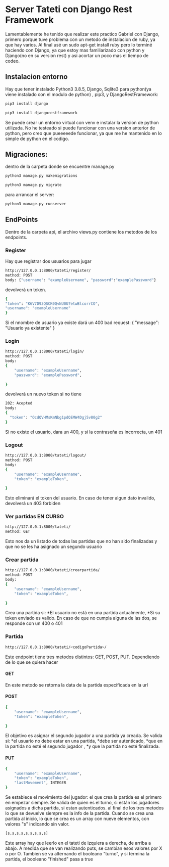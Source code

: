# Server Tateti con Django Rest Framework

Lamentablemente he tenido que realizar este practico Gabriel con Django, primero porque tuve problema con un metodo de instalacion de ruby, ya que hay varios. Al final usé un sudo apt-get install ruby pero lo terminé haciendo con Django, ya que estoy mas familiarizado con python y Django(no en su version rest) y asi acortar un poco mas el tiempo de codeo. 

## Instalacion entorno

Hay que tener instalado Python3 3.8.5, Django, Sqlite3 para python(ya viene instalado con el modulo de python) , pip3, y DjangoRestFramework: 
```bash 
pip3 install django
```

```bash 
pip3 install djangorestframework
```


Se puede crear un entorno virtual con venv e instalar la version de python utilizada. No he testeado si puede funcionar con una version anterior de python, pero creo que pueeeeede funcionar, ya que me he mantenido en lo simple de python en el codigo.

## Migraciones:
dentro de la carpeta donde se encuentre manage.py
```bash 
python3 manage.py makemigrations
```
```bash 
python3 manage.py migrate
```
para arrancar el server:
```bash 
python3 manage.py runserver
```

## EndPoints
Dentro de la carpeta api, el archivo views.py contiene los metodos de los endpoints.


### Register
Hay que registrar dos usuarios para jugar

```bash 
http://127.0.0.1:8000/tateti/register/
method: POST
body: {"username": "exampleUsername", "password":"examplePassword"}
```
devolverá un token. 

```bash 
{
"token": "K6V7D93QSCK0QvNU0U7etwBlcorrCO",
"username": "exampleUsername"
}
```
Si el nnombre de usuario ya existe dará un 400 bad request:
{
"message": "Usuario ya existente"
}

### Login
```bash 
http://127.0.0.1:8000/tateti/login/
method: POST
body:
{
    "username": "exampleUsername",
    "password": "examplePassword",
  
}
```
devolverá un nuevo token si no tiene
```bash 
202: Acepted
body:
{
  "token": "OcdQVHMsKmNbg1pdQEMW4Dgj5v80g2" 
}
```

Si no existe el usuario, dara un 400, y si la contraseña es incorrecta, un 401

### Logout
```bash 
http://127.0.0.1:8000/tateti/logout/
method: POST
body:
{
    "username": "exampleUsername",
    "token": "exampleToken",
  
}
```
Esto eliminará el token del usuario. En caso de tener algun dato invalido, devolverá un 403 forbiden

### Ver partidas EN CURSO 
```bash 
http://127.0.0.1:8000/tateti/
method: GET
```
Esto nos da un listado de todas las partidas que no han sido finalizadas y que no se les ha asignado un segundo usuario

### Crear partida  
```bash 
http://127.0.0.1:8000/tateti/crearpartida/
method: POST
body:
{
    "username": "exampleUsername",
    "token": "exampleToken",
  
}
```
Crea una partida si: *El usuario no está en una partida actualmente, *Si su token enviado es valido. En caso de que no cumpla alguna de las dos, se responde con un 400 o 401

### Partida 
```bash 
http://127.0.0.1:8000/tateti/<codigoPartida>/
```
Este endpoint tiene tres metodos distintos: GET, POST, PUT. Dependiendo de lo que se quiera hacer

#### GET

En este metodo se retorna la data de la partida especificada en la url

#### POST
```bash 
{
    "username": "exampleUsername",
    "token": "exampleToken",
  
}
```
El objetivo es asignar el segundo jugador a una partida ya creada. Se valida si: *el usuario no debe estar en una partida, *debe ser autenticado, *que en la partida no esté el segundo jugador , *y que la partida no esté finalizada.

#### PUT
```bash 
{
    "username": "exampleUsername",
    "token": "exampleToken",
    "lastMovement", INTEGER
}
```
Se establece el movimiento del jugador: el que crea la partida es el primero en empezar siempre. Se valida de quien es el turno, si están los jugadores asignados a dicha partida, si estan autenticados. al final de los tres metodos lo que se devuelve siempre es la info de la partida.
Cuando se crea una partida al inicio, lo que se crea es un array con nueve elementos, con valores "s" indicando sin valor.
```bash 
[s,s,s,s,s,s,s,s,s]
```
Este array hay que leerlo en el tateti de izquiera a derecha, de arriba a abajo. A medida que se van realizando puts, se cambian esos valores por X o por O. Tambien se va alternando el booleano "turno", y si termina la partida, el booleano "finished" pasa a true

